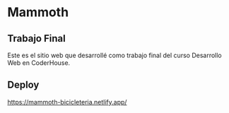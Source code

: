 # Mammoth
## Trabajo Final  
Este es el sitio web que desarrollé como trabajo final del curso Desarrollo Web en CoderHouse. 

## Deploy
https://mammoth-bicicleteria.netlify.app/
